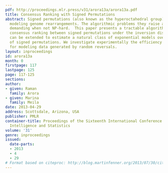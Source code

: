 ```yaml
---
pdf: http://proceedings.mlr.press/v31/arora13a/arora13a.pdf
title: Consensus Ranking with Signed Permutations
abstract: Signed permutations (also known as the hyperoctahedral group) are used in
  modeling genome rearrangements. The algorithmic problems they raise are computationally
  demanding when not NP-hard.  This paper presents a tractable algorithm for learning
  consensus ranking between signed permutations under the inversion distance.  This
  can be extended to estimate a natural class of exponential models over the group
  of signed permutations. We investigate experimentally the efficiency of our algorithm
  for modeling data generated by random reversals.
layout: inproceedings
id: arora13a
month: 0
firstpage: 117
lastpage: 125
page: 117-125
sections: 
author:
- given: Raman
  family: Arora
- given: Marina
  family: Meila
date: 2013-04-29
address: Scottsdale, Arizona, USA
publisher: PMLR
container-title: Proceedings of the Sixteenth International Conference on Artificial
  Intelligence and Statistics
volume: '31'
genre: inproceedings
issued:
  date-parts:
  - 2013
  - 4
  - 29
# Format based on citeproc: http://blog.martinfenner.org/2013/07/30/citeproc-yaml-for-bibliographies/
---
```

